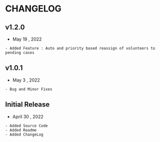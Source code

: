 
# CHANGELOG

## v1.2.0
- May 19 , 2022
```
- Added Feature : Auto and priority based reassign of volunteers to pending cases
```

## v1.0.1
- May 3 , 2022
```
- Bug and Minor Fixes
```

## Initial Release
- April 30 , 2022
```
- Added Source Code
- Added Readme 
- Added ChangeLog 
```